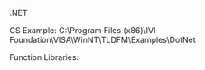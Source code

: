 

.NET

CS Example:
C:\Program Files (x86)\IVI Foundation\VISA\WinNT\TLDFM\Examples\DotNet

Function Libraries:

